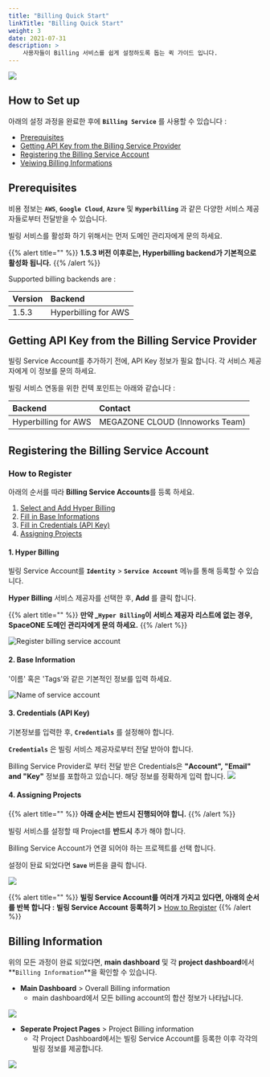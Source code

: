 ```yaml
---
title: "Billing Quick Start"
linkTitle: "Billing Quick Start"
weight: 3
date: 2021-07-31
description: >
    사용자들이 Billing 서비스를 쉽게 설정하도록 돕는 퀵 가이드 입니다. 
---
```



![](/ko/docs/guides/getting_started/billing_quick_start_img/billing_quick_start_img_01.png)


## How to Set up

아래의 설정 과정을 완료한 후에 **`Billing Service`** 를 사용할 수 있습니다 :

* [Prerequisites](#prerequisites)
* [Getting API Key from the Billing Service Provider](#getting-api-key-from-the-billing-service-provider)
* [Registering the Billing Service Account](#registering-the-billing-service-account)
* [Veiwing Billing Informations](#billing-information)




## Prerequisites

비용 정보는 **`AWS`**, **`Google Cloud`**, **`Azure`** 및 **`Hyperbilling`** 과 같은 다양한 서비스 제공자들로부터 전달받을 수 있습니다.

빌링 서비스를 활성화 하기 위해서는 먼저 도메인 관리자에게 문의 하세요.

{{% alert title="" %}}
**1.5.3 버전 이후로는, Hyperbilling backend가 기본적으로 활성화 됩니다.**
{{% /alert %}}


Supported billing backends are :

| Version | Backend |
| :--- | :--- |
| 1.5.3 | Hyperbilling for AWS |


## Getting API Key from the Billing Service Provider
 
빌링 Service Account를 추가하기 전에, API Key 정보가 필요 합니다.
각 서비스 제공자에게 이 정보를 문의 하세요.

빌링 서비스 연동을 위한 컨텍 포인트는 아래와 같습니다 : 

| Backend | Contact |
| :--- | :--- |
| Hyperbilling for AWS | MEGAZONE CLOUD \(Innoworks Team\) |


## Registering the Billing Service Account

### How to Register

아래의 순서를 따라 **Billing Service Accounts**를 등록 하세요.

1. [Select and Add Hyper Billing](#1-hyper-billing)
2. [Fill in Base Informations](#2-base-information)
3. [Fill in Credentials \(API Key\)](#3-credentials-api-key)
4. [Assigning Projects](#4-assigning-projects)


#### 1. Hyper Billing

빌링 Service Account를 **`Identity`** > **`Service Account`** 메뉴를 통해 등록할 수 있습니다.

**Hyper Billing** 서비스 제공자를 선택한 후, **Add** 를 클릭 합니다.

{{% alert title="" %}}
**만약 _`Hyper Billing`이 서비스 제공자 리스트에 없는 경우, SpaceONE 도메인 관리자에게 문의 하세요.**
{{% /alert %}}

![Register billing service account](/ko/docs/guides/getting_started/billing_quick_start_img/billing_quick_start_img_02.png)


#### 2. Base Information
'이름' 혹은 'Tags'와 같은 기본적인 정보를 입력 하세요.

![Name of service account](/ko/docs/guides/getting_started/billing_quick_start_img/billing_quick_start_img_03.png)


#### 3. Credentials \(API Key\)

기본정보를 입력한 후, **`Credentials`** 를 설정해야 합니다.

**`Credentials`** 은 빌링 서비스 제공자로부터 전달 받아야 합니다.

Billing Service Provider로 부터 전달 받은 Credentials은 **"Account", "Email" and "Key"** 정보를 포합하고 있습니다. 해당 정보를 정확하게 입력 합니다.
![](/ko/docs/guides/getting_started/billing_quick_start_img/billing_quick_start_img_04.png)


#### 4. Assigning Projects

{{% alert title="" %}}
**아래 순서는 반드시 진행되어야 합니.**
{{% /alert %}}

빌링 서비스를 설정할 때 Project를 **반드시** 추가 해야 합니다. 

Billing Service Account가 연결 되어야 하는 프로젝트를 선택 합니다.

설정이 돤료 되었다면 **`Save`** 버튼을 클릭 합니다.

![](/ko/docs/guides/getting_started/billing_quick_start_img/billing_quick_start_img_05.png)

{{% alert title="" %}}
**빌링 Service Account를 여러개 가지고 있다면, 아래의 순서를 반복 합니다 :**
**빌링 Service Account 등록하기 >** [How to Register](#how-to-register)
{{% /alert %}}


## Billing Information
 
위의 모든 과정이 완료 되었다면,
**main dashboard** 및 각 **project dashboard**에서 **`Billing Information`**을 확인할 수 있습니다. 

* **Main Dashboard** > Overall Billing information
    * main dashboard에서 모든 billing account의 합산 정보가 나타납니다.

![](/ko/docs/guides/getting_started/billing_quick_start_img/billing_quick_start_img_06.png)


* **Seperate Project Pages** > Project Billing information
    * 각 Project Dashboard에서는 빌링 Service Account를 등록한 이후 각각의 빌링 정보를 제공합니다. 

![](/ko/docs/guides/getting_started/billing_quick_start_img/billing_quick_start_img_07.png)

